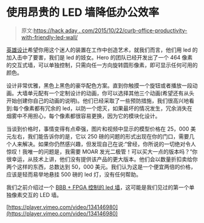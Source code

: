 # 使用昂贵的 LED 墙降低办公效率

> 原文:[https://hack aday . com/2015/10/22/curb-office-productivity-with-friendly-led-wall/](https://hackaday.com/2015/10/22/curb-office-productivity-with-expensive-led-wall/)

[英雄设计](http://www.hero-design.com/everbright/)希望你用这个迷人的装置在工作中创造艺术，就我们而言，他们用 led 的加入击中了要害，我们是 led 的妓女。Hero 的团队已经开发出了一个 464 像素的交互式墙，可以单独控制，只需向任一方向旋转圆形像素，即可显示任何可用的颜色。

设计非常优雅，黑色上黑色的豪华配色方案。直到你触摸一个旋钮或者播放一段动画。大墙单元配有一个定制设计的动画，你可以选择其他三个动画(希望还有从头开始创建你自己的动画的说明)。他们已经采取了一些预防措施，我们很高兴地看到:每个像素都有冗余的 led，以防一个熄灭，如果最坏的情况发生，冗余消失在烟雾中不用担心，每个像素都很容易更换，因为它的模块化设计。

当谈到价格时，事情变得有点牵强，图片和视频中显示的模型价格在 25，000 美元左右，我们能告诉你的是，它以 250 磅的问题的形式出现在你的门口，需要几个人来解决。如果你仍然感兴趣，但发现自己在说:“曾经，你所说的一切绝对令人惊叹！我唯一的问题是，我需要 MOAR 发光二极管！可以买大一点的版本吗？”你很幸运，从技术上讲，他们没有提供该产品的更大版本。他们会以数量折扣卖给你两个这样的东西，总数达到 50，000 美元。我们认为这是一个便宜两倍的价格，应该是轻而易举地悬挂 500 磅的 led 灯，没有任何帮助。

我们之前介绍过一个 [BBB + FPGA 控制的 led 墙](http://hackaday.com/2014/04/11/beaglebone-black-and-fpga-driven-led-wall/)，这可能是我们见过的第一个单独像素交互的 LED 墙。

[https://player.vimeo.com/video/134146980](https://player.vimeo.com/video/134146980)